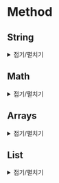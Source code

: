 # Method

## String

<details>
<summary>접기/펼치기</summary>

- 접두사 - `startsWith()`
```java
String str = "Hello";
System.out.println(str.startsWith("Hel"));
```
```
true
```
- 접미사 - `endsWith()`
```java
String str = "Hello";
System.out.println(str.endsWith("llo"));
```
```
true
```
- 문자에 따라 - `toCharArray()`
```java
String str = "Hello";
char[] arr = str.toCharArray(); // {'H', 'e', 'l', 'l', 'o'}
```
- 문자열로 변환 - `String.valueOf()`
```java
int a = 1;
int b = 2;
System.out.println(String.valueOf(a) + String.valueOf(b));
```
```
12
```
- 같은 문자열 반복 - `repeat()`
```java
String str = "Hello";
System.out.println(str.repeat(3));
```
```
HelloHelloHello
```
- 특정 문자열 포함 - `contains()`
```java
System.out.println("Hello".contains("el"));
```
```
true
```
- 문자열을 문자열 배열로 쪼개기 - `split()`
```java
String str = "12345";
System.out.println(Arrays.toString(str.split("")));
```
```
[1, 2, 3, 4, 5]
```
- 사전순으로 비교 - `compareTo()` - 음수가 빠름
```java
String str1 = "AB";
String str2 = "BA";
System.out.println(str1.compareTo(str2));
```
```
-1
```
</details>



## Math

<details>
<summary>접기/펼치기</summary>

- 큰 값 - `Math.max()`
```java
System.out.println(Math.max(10, 5));
```
```
10
```
- 작은 값 - `Math.min()`
```java
System.out.println(Math.min(10, 5));
```
```
5
```
- 제곱 - `Math.pow()`
```java
System.out.println(Math.pow(10, 2));
```
```
100.0
```
- 절대값 - `Math.abs()`
```java
System.out.println(Math.abs(-2));
```
```
2
```
</details>


## Arrays

<details>
<summary>접기/펼치기</summary>

- 배열을 리스트로 변환 - `Arrays.asList()`
```java
String[] arr = {"A", "B", "C"};
List<String> list = Arrays.asList(arr);
System.out.println(list);
```
```
[A, B, C]
```
- 배열값 출력 - `Arrays.toString()`
```java
String[] arr = {"A", "B", "C"};
System.out.println(Arrays.toString(arr));
```
```
[A, B, C]
```
- 원시타입을 참조타입으로 변환 `Arrays.stream().boxed().toArray()`
```java
int[] arr1 = {1, 3, 5, 2, 4};
Integer[] arr2 = Arrays.stream(arr1).boxed().toArray(Integer[]::new);
```
- 오름차순 정렬 - `Arrays.sort()`
```java
int[] arr = {1, 3, 5, 2, 4};
Arrays.sort(arr);
System.out.println(Arrays.toString(arr));
```
```
[1, 2, 3, 4, 5]
```
- 내림차순 정렬 - `Arrays.sort()` - 래퍼클래스만 가능
```java
Integer[] arr = {1, 3, 5, 2, 4};
Arrays.sort(arr, Collections.reverseOrder());
System.out.println(Arrays.toString(arr));
```
```
[5, 4, 3, 2, 1]
```
</details>

## List

<details>
<summary>접기/펼치기</summary>

- 리스트를 배열로 변환 - `toArray()`
```java
List<String> list = new ArrayList<>(Arrays.asList("A", "B", "C"));
String[] arr = list.toArray(new String[list.size()]);
System.out.println(Arrays.toString(arr));
```
```
[A, B, C]
```
</details>
